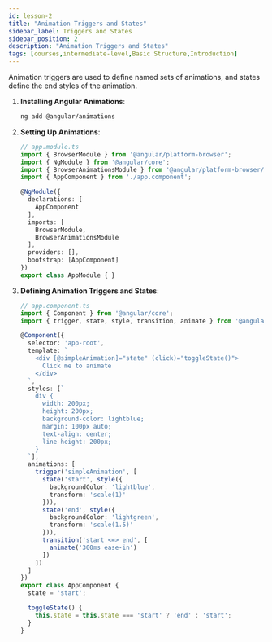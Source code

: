 ```yaml
---
id: lesson-2
title: "Animation Triggers and States"
sidebar_label: Triggers and States
sidebar_position: 2
description: "Animation Triggers and States"
tags: [courses,intermediate-level,Basic Structure,Introduction]
---
```

 

Animation triggers are used to define named sets of animations, and states define the end styles of the animation.

1. **Installing Angular Animations**:
   ```bash
   ng add @angular/animations
   ```

2. **Setting Up Animations**:
   ```typescript
   // app.module.ts
   import { BrowserModule } from '@angular/platform-browser';
   import { NgModule } from '@angular/core';
   import { BrowserAnimationsModule } from '@angular/platform-browser/animations';
   import { AppComponent } from './app.component';

   @NgModule({
     declarations: [
       AppComponent
     ],
     imports: [
       BrowserModule,
       BrowserAnimationsModule
     ],
     providers: [],
     bootstrap: [AppComponent]
   })
   export class AppModule { }
   ```

3. **Defining Animation Triggers and States**:
   ```typescript
   // app.component.ts
   import { Component } from '@angular/core';
   import { trigger, state, style, transition, animate } from '@angular/animations';

   @Component({
     selector: 'app-root',
     template: `
       <div [@simpleAnimation]="state" (click)="toggleState()">
         Click me to animate
       </div>
     `,
     styles: [`
       div {
         width: 200px;
         height: 200px;
         background-color: lightblue;
         margin: 100px auto;
         text-align: center;
         line-height: 200px;
       }
     `],
     animations: [
       trigger('simpleAnimation', [
         state('start', style({
           backgroundColor: 'lightblue',
           transform: 'scale(1)'
         })),
         state('end', style({
           backgroundColor: 'lightgreen',
           transform: 'scale(1.5)'
         })),
         transition('start <=> end', [
           animate('300ms ease-in')
         ])
       ])
     ]
   })
   export class AppComponent {
     state = 'start';

     toggleState() {
       this.state = this.state === 'start' ? 'end' : 'start';
     }
   }
   ```

